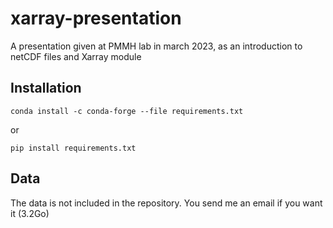 # xarray-presentation
A presentation given at PMMH lab in march 2023, as an introduction to netCDF files and Xarray module

## Installation 

```
conda install -c conda-forge --file requirements.txt
```
or

```
pip install requirements.txt
```

## Data 

The data is not included in the repository. You send me an email if you want it (3.2Go) 
